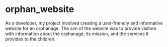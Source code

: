 # orphan_website
As a developer, my project involved creating a user-friendly and informative website for an orphanage. The aim of the website was to provide visitors with information about the orphanage, its mission, and the services it provides to the children. 

